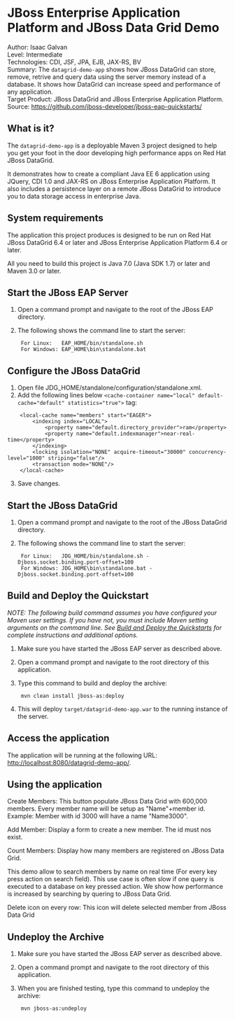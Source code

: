 JBoss Enterprise Application Platform and JBoss Data Grid Demo
========================
Author: Isaac Galvan  
Level: Intermediate  
Technologies: CDI, JSF, JPA, EJB, JAX-RS, BV  
Summary: The `datagrid-demo-app` shows how JBoss DataGrid can store, remove, retrive and query data using the server memory instead of a database. It shows how DataGrid can increase speed and performance of any application.  
Target Product: JBoss DataGrid and JBoss Enterprise Application Platform.
Source: <https://github.com/jboss-developer/jboss-eap-quickstarts/>  

What is it?
-----------

The `datagrid-demo-app` is a deployable Maven 3 project designed to help you get your foot in the door developing high performance apps on Red Hat JBoss DataGrid. 

It demonstrates how to create a compliant Java EE 6 application using JQuery, CDI 1.0 and JAX-RS on JBoss Enterprise Application Platform. It also includes a persistence layer on a remote JBoss DataGrid to introduce you to data storage access in enterprise Java. 


System requirements
-------------------

The application this project produces is designed to be run on Red Hat JBoss DataGrid 6.4 or later and JBoss Enterprise Application Platform 6.4 or later. 

All you need to build this project is Java 7.0 (Java SDK 1.7) or later and Maven 3.0 or later.

Start the JBoss EAP Server
-------------------------

1. Open a command prompt and navigate to the root of the JBoss EAP directory.
2. The following shows the command line to start the server:

        For Linux:   EAP_HOME/bin/standalone.sh
        For Windows: EAP_HOME\bin\standalone.bat

Configure the JBoss DataGrid
-------------------------

1. Open file JDG_HOME/standalone/configuration/standalone.xml.
2. Add the following lines below ```<cache-container name="local" default-cache="default" statistics="true">``` tag:

```
    <local-cache name="members" start="EAGER">
        <indexing index="LOCAL">
            <property name="default.directory_provider">ram</property>
            <property name="default.indexmanager">near-real-time</property>
        </indexing>
        <locking isolation="NONE" acquire-timeout="30000" concurrency-level="1000" striping="false"/>
        <transaction mode="NONE"/>
    </local-cache>
```

3. Save changes.


Start the JBoss DataGrid
-------------------------

1. Open a command prompt and navigate to the root of the JBoss DataGrid directory.
2. The following shows the command line to start the server:

        For Linux:   JDG_HOME/bin/standalone.sh -Djboss.socket.binding.port-offset=100
        For Windows: JDG_HOME\bin\standalone.bat -Djboss.socket.binding.port-offset=100

 
Build and Deploy the Quickstart
-------------------------

_NOTE: The following build command assumes you have configured your Maven user settings. If you have not, you must include Maven setting arguments on the command line. See [Build and Deploy the Quickstarts](https://github.com/jboss-developer/jboss-developer-shared-resources/blob/master/guides/BUILD_AND_DEPLOY.md#build-and-deploy-the-quickstarts) for complete instructions and additional options._

1. Make sure you have started the JBoss EAP server as described above.
2. Open a command prompt and navigate to the root directory of this application.
3. Type this command to build and deploy the archive:

        mvn clean install jboss-as:deploy

4. This will deploy `target/datagrid-demo-app.war` to the running instance of the server.
 

Access the application 
---------------------

The application will be running at the following URL: <http://localhost:8080/datagrid-demo-app/>.

Using the application 
---------------------

Create Members: This button populate JBoss Data Grid with 600,000 members. Every member name will be setup as "Name"+member id.
Example: Member with id 3000 will have a name "Name3000".

Add Member: Display a form to create a new member. The id must nos exist.

Count Members: Display how many members are registered on JBoss Data Grid.

This demo allow to search members by name on real time (For every key press action on search field). 
This use case is often slow if one query is executed to a database on key pressed action. We show how performance is increased by searching by quering to JBoss Data Grid.

Delete icon on every row: This icon will delete selected member from JBoss Data Grid
    

Undeploy the Archive
--------------------

1. Make sure you have started the JBoss EAP server as described above.
2. Open a command prompt and navigate to the root directory of this application.
3. When you are finished testing, type this command to undeploy the archive:

        mvn jboss-as:undeploy
   
